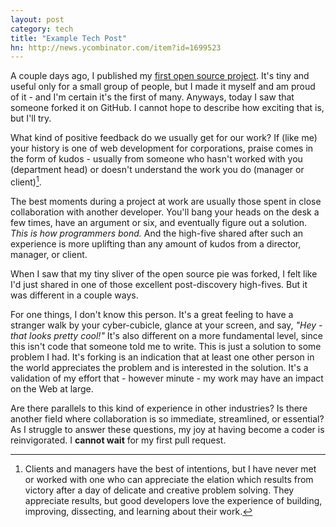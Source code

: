 ```yaml
--- 
layout: post
category: tech
title: "Example Tech Post"
hn: http://news.ycombinator.com/item?id=1699523
---
```


A couple days ago, I published my [first open source project](http://github.com/sumeetjain/jquery-markdown-footnotes). It's tiny and useful only for a small group of people, but I made it myself and am proud of it - and I'm certain it's the first of many. Anyways, today I saw that someone forked it on GitHub. I cannot hope to describe how exciting that is, but I'll try.

What kind of positive feedback do we usually get for our work? If (like me) your history is one of web development for corporations, praise comes in the form of kudos - usually from someone who hasn't worked with you (department head) or doesn't understand the work you do (manager or client)[^1].

[^1]: Clients and managers have the best of intentions, but I have never met or worked with one who can appreciate the elation which results from victory after a day of delicate and creative problem solving. They appreciate results, but good developers love the experience of building, improving, dissecting, and learning about their work. 

The best moments during a project at work are usually those spent in close collaboration with another developer. You'll bang your heads on the desk a few times, have an argument or six, and eventually figure out a solution. *This is how programmers bond.* And the high-five shared after such an experience is more uplifting than any amount of kudos from a director, manager, or client.

When I saw that my tiny sliver of the open source pie was forked, I felt like I'd just shared in one of those excellent post-discovery high-fives. But it was different in a couple ways.

For one things, I don't know this person. It's a great feeling to have a stranger walk by your cyber-cubicle, glance at your screen, and say, *"Hey - that looks pretty cool!"* It's also different on a more fundamental level, since this isn't code that someone told me to write. This is just a solution to some problem I had. It's forking is an indication that at least one other person in the world appreciates the problem and is interested in the solution. It's a validation of my effort that - however minute - my work may have an impact on the Web at large.

Are there parallels to this kind of experience in other industries? Is there another field where collaboration is so immediate, streamlined, or essential? As I struggle to answer these questions, my joy at having become a coder is reinvigorated. I **cannot wait** for my first pull request.